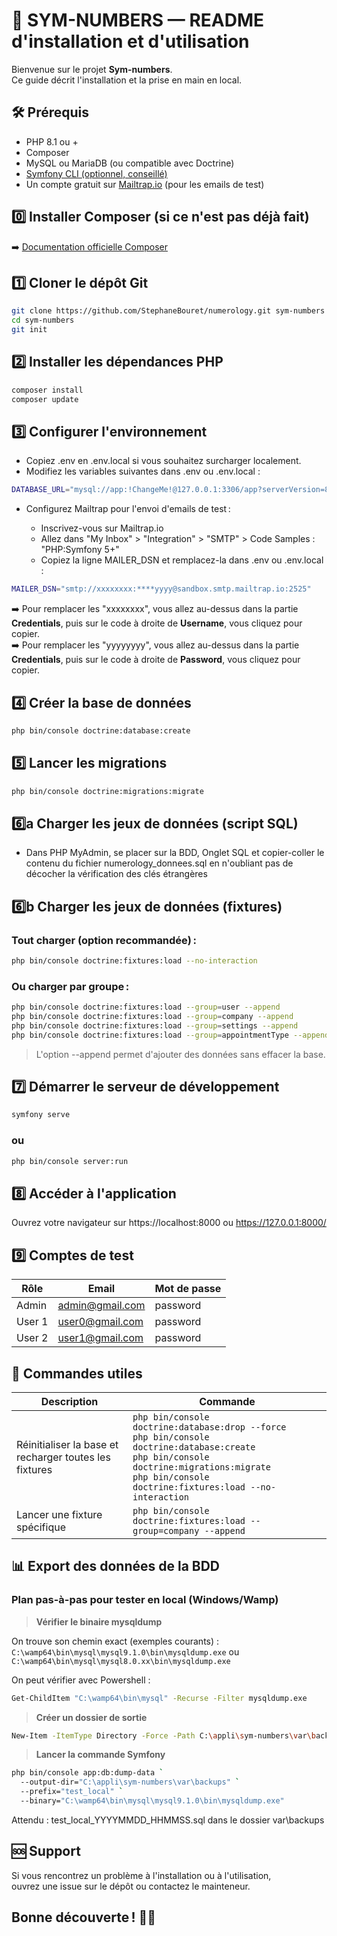# 🔢 SYM-NUMBERS — README d'installation et d'utilisation

Bienvenue sur le projet **Sym-numbers**.  
Ce guide décrit l'installation et la prise en main en local.

## 🛠️ Prérequis

- PHP 8.1 ou +
- Composer
- MySQL ou MariaDB (ou compatible avec Doctrine)
- [Symfony CLI (optionnel, conseillé)](https://symfony.com/download)
- Un compte gratuit sur [Mailtrap.io](https://mailtrap.io) (pour les emails de test)

## 0️⃣ Installer Composer (si ce n'est pas déjà fait)

➡️ [Documentation officielle Composer](https://getcomposer.org/download/)

## 1️⃣ Cloner le dépôt Git

```bash
git clone https://github.com/StephaneBouret/numerology.git sym-numbers
cd sym-numbers
git init
```

## 2️⃣ Installer les dépendances PHP

```bash
composer install
composer update
```

## 3️⃣ Configurer l'environnement
- Copiez .env en .env.local si vous souhaitez surcharger localement.
- Modifiez les variables suivantes dans .env ou .env.local :
```bash
DATABASE_URL="mysql://app:!ChangeMe!@127.0.0.1:3306/app?serverVersion=8.0.32&charset=utf8mb4"
```
- Configurez Mailtrap pour l'envoi d'emails de test :

    - Inscrivez-vous sur Mailtrap.io
    - Allez dans "My Inbox" > "Integration" > "SMTP" > Code Samples : "PHP:Symfony 5+"
    - Copiez la ligne MAILER_DSN et remplacez-la dans .env ou .env.local :

```bash
MAILER_DSN="smtp://xxxxxxxx:****yyyy@sandbox.smtp.mailtrap.io:2525"
```
➡️ Pour remplacer les "xxxxxxxx", vous allez au-dessus dans la partie **Credentials**, puis sur le code à droite de **Username**, vous cliquez pour copier.\
➡️ Pour remplacer les "yyyyyyyy", vous allez au-dessus dans la partie **Credentials**, puis sur le code à droite de **Password**, vous cliquez pour copier.

## 4️⃣ Créer la base de données

```bash
php bin/console doctrine:database:create
```

## 5️⃣ Lancer les migrations

```bash
php bin/console doctrine:migrations:migrate
```

## 6️⃣a Charger les jeux de données (script SQL)
- Dans PHP MyAdmin, se placer sur la BDD, Onglet SQL et copier-coller le contenu du fichier numerology_donnees.sql en n'oubliant pas de décocher la vérification des clés étrangères 

## 6️⃣b Charger les jeux de données (fixtures)

### Tout charger (option recommandée) :

```bash
php bin/console doctrine:fixtures:load --no-interaction
```

### Ou charger par groupe :

```bash
php bin/console doctrine:fixtures:load --group=user --append
php bin/console doctrine:fixtures:load --group=company --append
php bin/console doctrine:fixtures:load --group=settings --append
php bin/console doctrine:fixtures:load --group=appointmentType --append
```
> L'option --append permet d'ajouter des données sans effacer la base.

## 7️⃣ Démarrer le serveur de développement

```bash
symfony serve
```

### ou

```bash
php bin/console server:run
```

## 8️⃣ Accéder à l'application

Ouvrez votre navigateur sur https://localhost:8000 ou https://127.0.0.1:8000/

## 9️⃣ Comptes de test

| Rôle   | Email                                         | Mot de passe |
| ------ | --------------------------------------------- | ------------ |
| Admin  | [admin@gmail.com](mailto:admin@gmail.com) | password     |
| User 1 | [user0@gmail.com](mailto:user0@gmail.com) | password      |
| User 2 | [user1@gmail.com](mailto:user1@gmail.com) | password      |

## 🔁 Commandes utiles

| Description                                            | Commande                                                                                                                                                                                                        |
| ------------------------------------------------------ | --------------------------------------------------------------------------------------------------------------------------------------------------------------------------------------------------------------- |
| Réinitialiser la base et recharger toutes les fixtures | `php bin/console doctrine:database:drop --force`<br/>`php bin/console doctrine:database:create`<br/>`php bin/console doctrine:migrations:migrate`<br/>`php bin/console doctrine:fixtures:load --no-interaction` |
| Lancer une fixture spécifique        | `php bin/console doctrine:fixtures:load --group=company --append`                                                                                                                                                                          |

## 📊 Export des données de la BDD

### Plan pas-à-pas pour tester en local (Windows/Wamp) 

> **Vérifier le binaire mysqldump**

On trouve son chemin exact (exemples courants) :
`C:\wamp64\bin\mysql\mysql9.1.0\bin\mysqldump.exe`
ou `C:\wamp64\bin\mysql\mysql8.0.xx\bin\mysqldump.exe`

On peut vérifier avec Powershell :

```bash
Get-ChildItem "C:\wamp64\bin\mysql" -Recurse -Filter mysqldump.exe
```

> **Créer un dossier de sortie**

```bash
New-Item -ItemType Directory -Force -Path C:\appli\sym-numbers\var\backups | Out-Null
```

> **Lancer la commande Symfony**

```bash
php bin/console app:db:dump-data `
  --output-dir="C:\appli\sym-numbers\var\backups" `
  --prefix="test_local" `
  --binary="C:\wamp64\bin\mysql\mysql9.1.0\bin\mysqldump.exe"
```
Attendu : test_local_YYYYMMDD_HHMMSS.sql dans le dossier var\backups

## 🆘 Support

Si vous rencontrez un problème à l'installation ou à l'utilisation,\
ouvrez une issue sur le dépôt ou contactez le mainteneur.

## Bonne découverte ! 🚗🌱